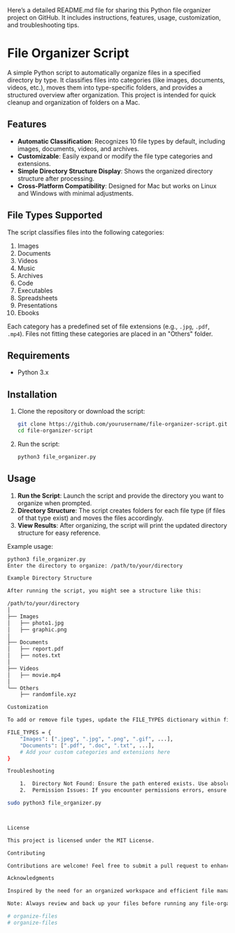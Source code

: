 Here’s a detailed README.md file for sharing this Python file organizer project on GitHub. It includes instructions, features, usage, customization, and troubleshooting tips.

# File Organizer Script

A simple Python script to automatically organize files in a specified directory by type. It classifies files into categories (like images, documents, videos, etc.), moves them into type-specific folders, and provides a structured overview after organization. This project is intended for quick cleanup and organization of folders on a Mac.

## Features

- **Automatic Classification**: Recognizes 10 file types by default, including images, documents, videos, and archives.
- **Customizable**: Easily expand or modify the file type categories and extensions.
- **Simple Directory Structure Display**: Shows the organized directory structure after processing.
- **Cross-Platform Compatibility**: Designed for Mac but works on Linux and Windows with minimal adjustments.

## File Types Supported

The script classifies files into the following categories:

1. Images
2. Documents
3. Videos
4. Music
5. Archives
6. Code
7. Executables
8. Spreadsheets
9. Presentations
10. Ebooks

Each category has a predefined set of file extensions (e.g., `.jpg`, `.pdf`, `.mp4`). Files not fitting these categories are placed in an "Others" folder.

## Requirements

- Python 3.x

## Installation

1. Clone the repository or download the script:
    ```bash
    git clone https://github.com/yourusername/file-organizer-script.git
    cd file-organizer-script
    ```

2. Run the script:
    ```bash
    python3 file_organizer.py
    ```

## Usage

1. **Run the Script**: Launch the script and provide the directory you want to organize when prompted.
2. **Directory Structure**: The script creates folders for each file type (if files of that type exist) and moves the files accordingly.
3. **View Results**: After organizing, the script will print the updated directory structure for easy reference.

Example usage:
```bash
python3 file_organizer.py
Enter the directory to organize: /path/to/your/directory

Example Directory Structure

After running the script, you might see a structure like this:

/path/to/your/directory
│
├── Images
│   ├── photo1.jpg
│   ├── graphic.png
│
├── Documents
│   ├── report.pdf
│   ├── notes.txt
│
├── Videos
│   ├── movie.mp4
│
└── Others
    ├── randomfile.xyz

Customization

To add or remove file types, update the FILE_TYPES dictionary within file_organizer.py. Each key represents a category, and the list contains associated file extensions.

FILE_TYPES = {
    "Images": [".jpeg", ".jpg", ".png", ".gif", ...],
    "Documents": [".pdf", ".doc", ".txt", ...],
    # Add your custom categories and extensions here
}

Troubleshooting

	1.	Directory Not Found: Ensure the path entered exists. Use absolute paths for reliability.
	2.	Permission Issues: If you encounter permissions errors, ensure the script has permission to modify the files. Run with sudo if necessary:

sudo python3 file_organizer.py



License

This project is licensed under the MIT License.

Contributing

Contributions are welcome! Feel free to submit a pull request to enhance the file type categories, improve functionality, or add new features.

Acknowledgments

Inspired by the need for an organized workspace and efficient file management. Special thanks to the open-source community for ideas and guidance on Python scripting.

Note: Always review and back up your files before running any file-organizing scripts.

# organize-files
# organize-files
